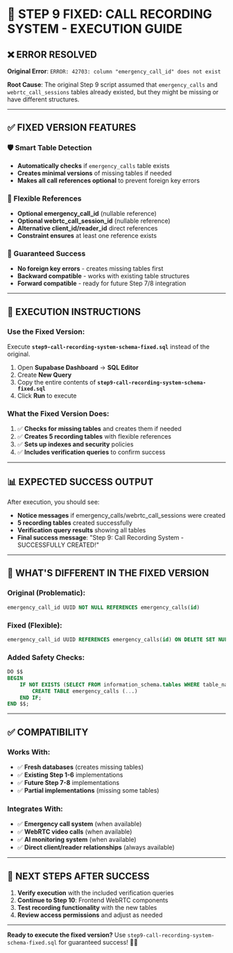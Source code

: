 # 🔧 STEP 9 FIXED: CALL RECORDING SYSTEM - EXECUTION GUIDE

## ❌ **ERROR RESOLVED**
**Original Error**: `ERROR: 42703: column "emergency_call_id" does not exist`

**Root Cause**: The original Step 9 script assumed that `emergency_calls` and `webrtc_call_sessions` tables already existed, but they might be missing or have different structures.

---

## ✅ **FIXED VERSION FEATURES**

### **🛡️ Smart Table Detection**
- **Automatically checks** if `emergency_calls` table exists
- **Creates minimal versions** of missing tables if needed
- **Makes all call references optional** to prevent foreign key errors

### **🔄 Flexible References**
- **Optional emergency_call_id** (nullable reference)
- **Optional webrtc_call_session_id** (nullable reference)  
- **Alternative client_id/reader_id** direct references
- **Constraint ensures** at least one reference exists

### **🎯 Guaranteed Success**
- **No foreign key errors** - creates missing tables first
- **Backward compatible** - works with existing table structures
- **Forward compatible** - ready for future Step 7/8 integration

---

## 🚀 **EXECUTION INSTRUCTIONS**

### **Use the Fixed Version:**
Execute **`step9-call-recording-system-schema-fixed.sql`** instead of the original.

1. Open **Supabase Dashboard** → **SQL Editor**
2. Create **New Query**
3. Copy the entire contents of **`step9-call-recording-system-schema-fixed.sql`**
4. Click **Run** to execute

### **What the Fixed Version Does:**
1. ✅ **Checks for missing tables** and creates them if needed
2. ✅ **Creates 5 recording tables** with flexible references
3. ✅ **Sets up indexes and security** policies
4. ✅ **Includes verification queries** to confirm success

---

## 📊 **EXPECTED SUCCESS OUTPUT**

After execution, you should see:
- **Notice messages** if emergency_calls/webrtc_call_sessions were created
- **5 recording tables** created successfully
- **Verification query results** showing all tables
- **Final success message**: "Step 9: Call Recording System - SUCCESSFULLY CREATED!"

---

## 🎯 **WHAT'S DIFFERENT IN THE FIXED VERSION**

### **Original (Problematic):**
```sql
emergency_call_id UUID NOT NULL REFERENCES emergency_calls(id)
```

### **Fixed (Flexible):**
```sql
emergency_call_id UUID REFERENCES emergency_calls(id) ON DELETE SET NULL
```

### **Added Safety Checks:**
```sql
DO $$
BEGIN
    IF NOT EXISTS (SELECT FROM information_schema.tables WHERE table_name = 'emergency_calls') THEN
        CREATE TABLE emergency_calls (...)
    END IF;
END $$;
```

---

## ✅ **COMPATIBILITY**

### **Works With:**
- ✅ **Fresh databases** (creates missing tables)
- ✅ **Existing Step 1-6** implementations  
- ✅ **Future Step 7-8** implementations
- ✅ **Partial implementations** (missing some tables)

### **Integrates With:**
- ✅ **Emergency call system** (when available)
- ✅ **WebRTC video calls** (when available)
- ✅ **AI monitoring system** (when available)
- ✅ **Direct client/reader relationships** (always available)

---

## 🔄 **NEXT STEPS AFTER SUCCESS**

1. **Verify execution** with the included verification queries
2. **Continue to Step 10**: Frontend WebRTC components
3. **Test recording functionality** with the new tables
4. **Review access permissions** and adjust as needed

---

**Ready to execute the fixed version?** Use `step9-call-recording-system-schema-fixed.sql` for guaranteed success! 🎥✅ 